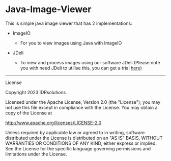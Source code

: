 # Java-Image-Viewer

This is simple java image viewer that has 2 implementations:

- ImageIO 
  - For you to view images using Java with ImageIO

- JDeli
  - To view and process images using our software JDeli (Please note you with need JDeli to utilise this, you can get a trial [here](https://www.idrsolutions.com/jdeli/trial-download))

---

License

Copyright 2023 IDRsolutions

Licensed under the Apache License, Version 2.0 (the "License"); you may not use this file except in compliance with the License. You may obtain a copy of the License at

http://www.apache.org/licenses/LICENSE-2.0

Unless required by applicable law or agreed to in writing, software distributed under the License is distributed on an "AS IS" BASIS, WITHOUT WARRANTIES OR CONDITIONS OF ANY KIND, either express or implied. See the License for the specific language governing permissions and limitations under the License.